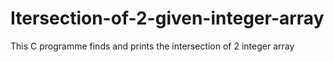 # Itersection-of-2-given-integer-array
This C programme finds  and prints the intersection of 2 integer array
